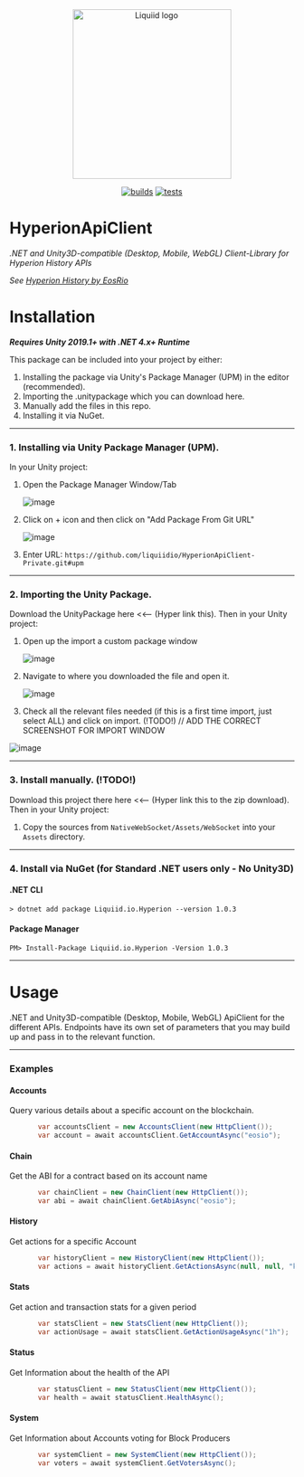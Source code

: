 <div align="center">
 <img src="https://avatars.githubusercontent.com/u/82725791?s=200&v=4" align="center"
     alt="Liquiid logo" width="280" height="300">
</div>



<div align="center">

[![builds](https://github.com/liquiidio/AtomicAssetsApiClient-Private/actions/workflows/dotnet-build.yml/badge.svg)](https://github.com/liquiidio/AtomicAssetsApiClient-Private/actions/workflows/dotnet-build.yml)
[![tests](https://github.com/liquiidio/AtomicAssetsApiClient-Private/actions/workflows/dotnet-test.yml/badge.svg)](https://github.com/liquiidio/AtomicAssetsApiClient-Private/actions/workflows/dotnet-test.yml)
 
</div>

# HyperionApiClient 

*.NET and Unity3D-compatible (Desktop, Mobile, WebGL) Client-Library for Hyperion History APIs*

*See [Hyperion History by EosRio](https://eosrio.io/hyperion/)*

# Installation

**_Requires Unity 2019.1+ with .NET 4.x+ Runtime_**

This package can be included into your project by either:

 1. Installing the package via Unity's Package Manager (UPM) in the editor (recommended).
 2. Importing the .unitypackage which you can download here.
 3. Manually add the files in this repo.
 4. Installing it via NuGet.
---

### 1. Installing via Unity Package Manager (UPM).
In your Unity project:
 1. Open the Package Manager Window/Tab

    ![image](https://user-images.githubusercontent.com/74650011/208429048-37e2277c-3e10-4794-97e7-3ec87f55f8c9.png)

 2. Click on + icon and then click on "Add Package From Git URL"

    ![image](https://user-images.githubusercontent.com/74650011/208429298-76fe1101-95f3-4ab0-bbd5-f0a32a1cc652.png)

 3. Enter URL:  `https://github.com/liquiidio/HyperionApiClient-Private.git#upm`
   
---
### 2. Importing the Unity Package.
Download the UnityPackage here <<-- (Hyper link this). Then in your Unity project:

 1. Open up the import a custom package window
    
    ![image](https://user-images.githubusercontent.com/74650011/208430044-caf91dd9-111e-4224-8441-95d116dbec3b.png)

 3. Navigate to where you downloaded the file and open it.
    
    ![image](https://user-images.githubusercontent.com/74650011/208430782-871b64c5-fa00-44bf-96c3-685743b77a63.png)

 4. Check all the relevant files needed (if this is a first time import, just select ALL) and click on import.
   (!TODO!)
   // ADD THE CORRECT SCREENSHOT FOR IMPORT WINDOW
   
   ![image](https://user-images.githubusercontent.com/74650011/208431004-953e07d1-325d-4e9a-a4e1-fc845de06fdd.png)

---
### 3. Install manually. (!TODO!)
Download this project there here <<-- (Hyper link this to the zip download). Then in your Unity project:

 1. Copy the sources from `NativeWebSocket/Assets/WebSocket` into your `Assets` directory.

---
### 4. Install via NuGet (for Standard .NET users only - No Unity3D)

#### .NET CLI

`> dotnet add package Liquiid.io.Hyperion --version 1.0.3`

#### Package Manager

`PM> Install-Package Liquiid.io.Hyperion -Version 1.0.3`

---
# Usage 
.NET and Unity3D-compatible (Desktop, Mobile, WebGL) ApiClient for the different  APIs. 
Endpoints have its own set of parameters that you may build up and pass in to the relevant function.

---
### Examples

#### Accounts
Query various details about a specific account on the blockchain.
```csharp
       var accountsClient = new AccountsClient(new HttpClient());
       var account = await accountsClient.GetAccountAsync("eosio");
```

#### Chain
Get the ABI for a contract based on its account name
```csharp
       var chainClient = new ChainClient(new HttpClient());
       var abi = await chainClient.GetAbiAsync("eosio");
```

#### History
Get actions for a specific Account
```csharp
       var historyClient = new HistoryClient(new HttpClient());
       var actions = await historyClient.GetActionsAsync(null, null, "kingcoolcorv");
```

#### Stats
Get action and transaction stats for a given period
```csharp
       var statsClient = new StatsClient(new HttpClient());
       var actionUsage = await statsClient.GetActionUsageAsync("1h");
```

#### Status
Get Information about the health of the API
```csharp
       var statusClient = new StatusClient(new HttpClient());
       var health = await statusClient.HealthAsync();
```

#### System
Get Information about Accounts voting for Block Producers
```csharp
       var systemClient = new SystemClient(new HttpClient());
       var voters = await systemClient.GetVotersAsync();
```
